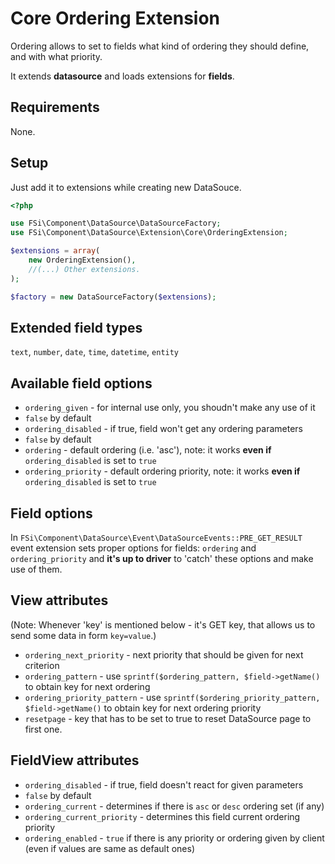 # Core Ordering Extension #

Ordering allows to set to fields what kind of ordering they should define, and with what priority.

It extends **datasource** and loads extensions for **fields**.

## Requirements ##

None.

## Setup ##

Just add it to extensions while creating new DataSouce.

``` php
<?php

use FSi\Component\DataSource\DataSourceFactory;
use FSi\Component\DataSource\Extension\Core\OrderingExtension;

$extensions = array(
    new OrderingExtension(),
    //(...) Other extensions.
);

$factory = new DataSourceFactory($extensions);

```

## Extended field types ##

``text``, ``number``, ``date``, ``time``, ``datetime``, ``entity``

## Available field options ##

* ``ordering_given`` - for internal use only, you shoudn't make any use of it
 * ``false`` by default
* ``ordering_disabled`` - if true, field won't get any ordering parameters
 * ``false`` by default
* ``ordering`` - default ordering (i.e. 'asc'), note: it works **even if** ``ordering_disabled`` is set to ``true``
* ``ordering_priority`` - default ordering priority, note: it works **even if** ``ordering_disabled`` is set to ``true``

## Field options ##

In ``FSi\Component\DataSource\Event\DataSourceEvents::PRE_GET_RESULT`` event extension sets proper options for fields:
``ordering`` and ``ordering_priority`` and **it's up to driver** to 'catch' these options and make use of them.

## View attributes ##

(Note: Whenever 'key' is mentioned below - it's GET key, that allows us to send some data in form ``key=value``.)

* ``ordering_next_priority`` - next priority that should be given for next criterion
* ``ordering_pattern`` - use ``sprintf($ordering_pattern, $field->getName()`` to obtain key for next ordering
* ``ordering_priority_pattern`` - use ``sprintf($ordering_priority_pattern, $field->getName()`` to obtain key for next ordering priority
* ``resetpage`` - key that has to be set to true to reset DataSource page to first one.

## FieldView attributes ##

* ``ordering_disabled`` - if true, field doesn't react for given parameters
 * ``false`` by default
* ``ordering_current`` - determines if there is ``asc`` or ``desc`` ordering set (if any)
* ``ordering_current_priority`` - determines this field current ordering priority
* ``ordering_enabled`` - ``true`` if there is any priority or ordering given by client (even if values are same as default ones)
